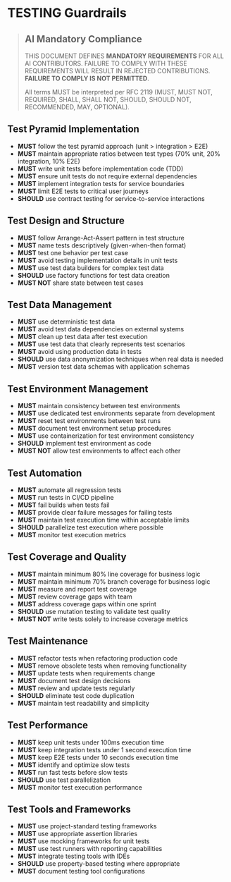 # TESTING Guardrails

> ## AI Mandatory Compliance
>
> THIS DOCUMENT DEFINES **MANDATORY REQUIREMENTS** FOR ALL AI CONTRIBUTORS. FAILURE TO COMPLY WITH THESE REQUIREMENTS WILL RESULT IN REJECTED CONTRIBUTIONS. **FAILURE TO COMPLY IS NOT PERMITTED**.
> 
> All terms MUST be interpreted per RFC 2119 (MUST, MUST NOT, REQUIRED, SHALL, SHALL NOT, SHOULD, SHOULD NOT, RECOMMENDED, MAY, OPTIONAL).

## Test Pyramid Implementation

- **MUST** follow the test pyramid approach (unit > integration > E2E)
- **MUST** maintain appropriate ratios between test types (70% unit, 20% integration, 10% E2E)
- **MUST** write unit tests before implementation code (TDD)
- **MUST** ensure unit tests do not require external dependencies
- **MUST** implement integration tests for service boundaries
- **MUST** limit E2E tests to critical user journeys
- **SHOULD** use contract testing for service-to-service interactions

## Test Design and Structure

- **MUST** follow Arrange-Act-Assert pattern in test structure
- **MUST** name tests descriptively (given-when-then format)
- **MUST** test one behavior per test case
- **MUST** avoid testing implementation details in unit tests
- **MUST** use test data builders for complex test data
- **SHOULD** use factory functions for test data creation
- **MUST NOT** share state between test cases

## Test Data Management

- **MUST** use deterministic test data
- **MUST** avoid test data dependencies on external systems
- **MUST** clean up test data after test execution
- **MUST** use test data that clearly represents test scenarios
- **MUST** avoid using production data in tests
- **SHOULD** use data anonymization techniques when real data is needed
- **MUST** version test data schemas with application schemas

## Test Environment Management

- **MUST** maintain consistency between test environments
- **MUST** use dedicated test environments separate from development
- **MUST** reset test environments between test runs
- **MUST** document test environment setup procedures
- **MUST** use containerization for test environment consistency
- **SHOULD** implement test environment as code
- **MUST NOT** allow test environments to affect each other

## Test Automation

- **MUST** automate all regression tests
- **MUST** run tests in CI/CD pipeline
- **MUST** fail builds when tests fail
- **MUST** provide clear failure messages for failing tests
- **MUST** maintain test execution time within acceptable limits
- **SHOULD** parallelize test execution where possible
- **MUST** monitor test execution metrics

## Test Coverage and Quality

- **MUST** maintain minimum 80% line coverage for business logic
- **MUST** maintain minimum 70% branch coverage for business logic
- **MUST** measure and report test coverage
- **MUST** review coverage gaps with team
- **MUST** address coverage gaps within one sprint
- **SHOULD** use mutation testing to validate test quality
- **MUST NOT** write tests solely to increase coverage metrics

## Test Maintenance

- **MUST** refactor tests when refactoring production code
- **MUST** remove obsolete tests when removing functionality
- **MUST** update tests when requirements change
- **MUST** document test design decisions
- **MUST** review and update tests regularly
- **SHOULD** eliminate test code duplication
- **MUST** maintain test readability and simplicity

## Test Performance

- **MUST** keep unit tests under 100ms execution time
- **MUST** keep integration tests under 1 second execution time
- **MUST** keep E2E tests under 10 seconds execution time
- **MUST** identify and optimize slow tests
- **MUST** run fast tests before slow tests
- **SHOULD** use test parallelization
- **MUST** monitor test execution performance

## Test Tools and Frameworks

- **MUST** use project-standard testing frameworks
- **MUST** use appropriate assertion libraries
- **MUST** use mocking frameworks for unit tests
- **MUST** use test runners with reporting capabilities
- **MUST** integrate testing tools with IDEs
- **SHOULD** use property-based testing where appropriate
- **MUST** document testing tool configurations